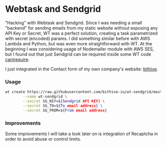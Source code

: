 # Webtask and Sendgrid

"Hacking" with Webtask and Sendgrid.
Since I was needing a small "backend" for sending emails from my static website without exposing any API Key or Secret,
WT was a perfect solution, creating a task parametrized with secret (encoded) params.
I did something similar before with AWS Lambda and Python, but was even more straightforward with WT.
At the beginning I was considering usage of Nodemailer module with AWS SES, but I found out that just Sendgrid can be required
inside some WT code [canirequire](https://tehsis.github.io/webtaskio-canirequire/).

I just integrated in the Contact form of my own company's website: [bithive](http://bithive.io).


### Usage

```bash
wt create https://raw.githubusercontent.com/bithive-io/wt-sendgrid/master/wt-mailer.js \
        --name wt-sendgrid \
        --secret SG_KEY=${Sendgrid API KEY} \
        --secret SG_TO=${To email address} \
        --secret SG_FROM=${From email address}
```


### Improvements

Some improvements I will take a look later on is integration of Recaptcha in order to avoid abuse or control limits.
